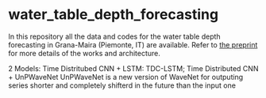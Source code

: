 # water_table_depth_forecasting

In this repository all the data and codes for the water table depth forecasting in Grana-Maira (Piemonte, IT) are available. Refer to [the preprint](https://arxiv.org/abs/2409.13284) for more details of the works and architecture.

2 Models: Time Distritubed CNN + LSTM: TDC-LSTM; Time Distributed CNN + UnPWaveNet
UnPWaveNet is a new version of WaveNet for outputing series shorter and completely shifterd in the future than the input one




